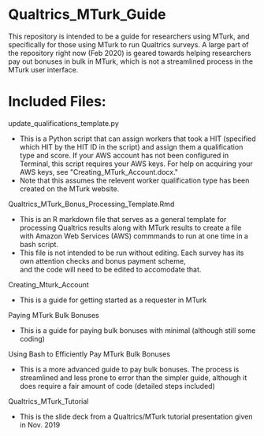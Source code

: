 # Qualtrics_MTurk_Guide

This repository is intended to be a guide for researchers using MTurk, and specifically for those using MTurk to run Qualtrics surveys. A large part of the repository right now (Feb 2020) is geared towards helping researchers pay out bonuses in bulk in MTurk, which is not a streamlined process in the MTurk user interface.

# Included Files:

update_qualifications_template.py
  - This is a Python script that can assign workers that took a HIT (specified which HIT by the HIT ID in the script) and assign them a qualification type and score. If your AWS account has not been configured in Terminal, this script requires your AWS keys. For help on acquiring your AWS keys, see "Creating_MTurk_Account.docx."
  - Note that this assumes the relevent worker qualification type has been created on the MTurk website.

Qualtrics_MTurk_Bonus_Processing_Template.Rmd
  - This is an R markdown file that serves as a general template for processing Qualtrics results along with MTurk results to 
    create a file with Amazon Web Services (AWS) commmands to run at one time in a bash script.
  - This file is not intended to be run without editing. Each survey has its own attention checks and bonus payment scheme,   
    and the code will need to be edited to accomodate that.
    
Creating_Mturk_Account
  - This is a guide for getting started as a requester in MTurk
  
Paying MTurk Bulk Bonuses
  - This is a guide for paying bulk bonuses with minimal (although still some coding)
  
Using Bash to Efficiently Pay MTurk Bulk Bonuses
  - This is a more advanced guide to pay bulk bonuses. The process is streamlined and less prone to error than the simpler 
    guide, although it does require a fair amount of code (detailed steps included)
    
Qualtrics_MTurk_Tutorial
  - This is the slide deck from a Qualtrics/MTurk tutorial presentation given in Nov. 2019

